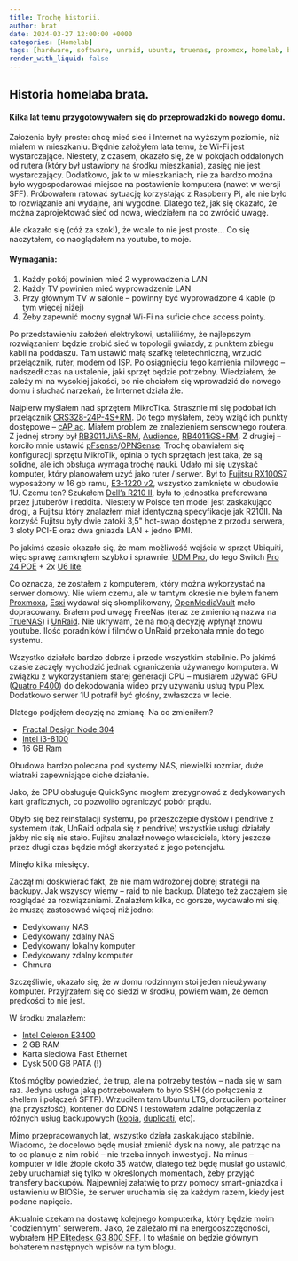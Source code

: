 ```yaml
---
title: Trochę historii.
author: brat
date: 2024-03-27 12:00:00 +0000
categories: [Homelab]
tags: [hardware, software, unraid, ubuntu, truenas, proxmox, homelab, blog, fujitsu, rack]
render_with_liquid: false
---
```


## Historia homelaba brata.

#### Kilka lat temu przygotowywałem się do przeprowadzki do nowego domu.

Założenia były proste: chcę mieć sieć i Internet na wyższym poziomie, niż miałem w mieszkaniu. Błędnie założyłem lata temu, że Wi-Fi jest wystarczające. Niestety, z czasem, okazało się, że w pokojach oddalonych od rutera (który był ustawiony na środku mieszkania), zasięg nie jest wystarczający.  Dodatkowo, jak to w mieszkaniach, nie za bardzo można było wygospodarować miejsce na postawienie komputera (nawet w wersji SFF). Próbowałem ratować sytuację korzystając z Raspberry Pi, ale nie było to rozwiązanie ani wydajne, ani wygodne. Dlatego też, jak się okazało, że można zaprojektować sieć od nowa, wiedziałem na co zwrócić uwagę.

Ale okazało się (cóż za szok!), że wcale to nie jest proste… Co się naczytałem, co naoglądałem na youtube, to moje.

#### Wymagania:
1.  Każdy pokój powinien mieć 2 wyprowadzenia LAN
2.  Każdy TV powinien mieć wyprowadzenie LAN
3.  Przy głównym TV w salonie – powinny być wyprowadzone 4 kable (o tym więcej niżej)
4.  Żeby zapewnić mocny sygnał Wi-Fi na suficie chce access pointy.

Po przedstawieniu założeń elektrykowi, ustaliliśmy, że najlepszym rozwiązaniem będzie zrobić sieć w topologii gwiazdy, z punktem zbiegu kabli na poddaszu. Tam ustawić małą szafkę teletechniczną, wrzucić przełącznik, ruter, modem od ISP. Po osiągnięciu tego kamienia milowego – nadszedł czas na ustalenie, jaki sprzęt będzie potrzebny. Wiedziałem, że zależy mi na wysokiej jakości, bo nie chciałem się wprowadzić do nowego domu i słuchać narzekań, że Internet działa źle.

Najpierw myślałem nad sprzętem MikroTika. Strasznie mi się podobał ich przełącznik [CRS328-24P-4S+RM](https://mikrotik.com/product/crs328_24p_4s_rm). Do tego myślałem, żeby wziąć ich punkty dostępowe – [cAP ac](https://mikrotik.com/product/cap_ac). Miałem problem ze znalezieniem sensownego routera. Z jednej strony był [RB3011UiAS-RM](https://mikrotik.com/product/RB3011UiAS-RM), [Audience](https://mikrotik.com/product/audience), [RB4011iGS+RM](https://mikrotik.com/product/rb4011igs_rm). Z drugiej – korciło mnie ustawić [pFsense](https://www.pfsense.org/)/[OPNSense](https://opnsense.org/). Trochę obawiałem się konfiguracji sprzętu MikroTik, opinia o tych sprzętach jest taka, że są solidne, ale ich obsługa wymaga trochę nauki. Udało mi się uzyskać komputer, który planowałem użyć jako ruter / serwer. Był to [Fujitsu RX100S7](https://www.fujitsu.com/tw/Images/ds-py-rx100-s7.pdf) wyposażony w 16 gb ramu, [E3-1220 v2](https://www.cpubenchmark.net/cpu.php?cpu=Intel+Xeon+E3-1220+V2+%40+3.10GHz), wszystko zamknięte w obudowie 1U. Czemu ten? Szukałem [Dell’a R210 II](https://i.dell.com/sites/content/shared-content/data-sheets/en/Documents/R210II-SpecSheet.pdf), była to jednostka preferowana przez jutuberów i reddita. Niestety w Polsce ten model jest zaskakująco drogi, a Fujitsu który znalazłem miał identyczną specyfikacje jak R210II. Na korzyść Fujitsu były dwie zatoki 3,5" hot-swap dostępne z przodu serwera, 3 sloty PCI-E oraz dwa gniazda LAN + jedno IPMI.

Po jakimś czasie okazało się, że mam możliwość wejścia w sprzęt Ubiquiti, więc sprawę zamknąłem szybko i sprawnie. [UDM Pro](https://techspecs.ui.com/unifi/unifi-gateway-consoles/udm-pro?s=eu), do tego Switch [Pro 24 POE](https://techspecs.ui.com/unifi/switching/usw-pro-24-poe) + 2x [U6 lite](https://techspecs.ui.com/unifi/wifi/u6-lite).

Co oznacza, że zostałem z komputerem, który można wykorzystać na serwer domowy. Nie wiem czemu, ale w tamtym okresie nie byłem fanem [Proxmoxa](https://www.proxmox.com/en/), [Esxi](https://www.vmware.com/products/esxi-and-esx.html) wydawał się skomplikowany, [OpenMediaVault](https://www.openmediavault.org/) mało dopracowany. Brałem pod uwagę FreeNas (teraz ze zmienioną nazwa na [TrueNAS](https://www.truenas.com/))  i [UnRaid](https://unraid.net/). Nie ukrywam, że na moją decyzję wpłynął znowu youtube. Ilość poradników i filmów o UnRaid przekonała mnie do tego systemu.

Wszystko działało bardzo dobrze i przede wszystkim stabilnie. Po jakimś czasie zaczęły wychodzić jednak ograniczenia używanego komputera. W związku z wykorzystaniem starej generacji CPU – musiałem używać GPU ([Quatro P400](https://www.nvidia.com/content/dam/en-zz/Solutions/design-visualization/productspage/quadro/quadro-desktop/quadro-pascal-p400-data-sheet-us-nv-704503-r1.pdf)) do dekodowania wideo przy używaniu usług typu Plex.  Dodatkowo serwer 1U potrafił być głośny, zwłaszcza w lecie.

Dlatego podjąłem decyzję na zmianę. Na co zmieniłem?

* [Fractal Design Node 304](https://www.fractal-design.com/products/cases/node/node-304/)
* [Intel i3-8100](https://www.cpubenchmark.net/cpu.php?cpu=Intel+Core+i3-8100+%40+3.60GHz&id=3103)
* 16 GB Ram

Obudowa bardzo polecana pod systemy NAS, niewielki rozmiar, duże wiatraki zapewniające ciche działanie.

Jako, że CPU obsługuje QuickSync mogłem zrezygnować z dedykowanych kart graficznych, co pozwoliło ograniczyć pobór prądu.

Obyło się bez reinstalacji systemu, po przeszczepie dysków i pendrive z systemem (tak, UnRaid odpala się z pendrive) wszystkie usługi działały jakby nic się nie stało. Fujitsu znalazł nowego właściciela, który jeszcze przez długi czas będzie mógł skorzystać z jego potencjału.

Minęło kilka miesięcy.

Zaczął mi doskwierać fakt, że nie mam wdrożonej dobrej strategii na backupy. Jak wszyscy wiemy – raid to nie backup. Dlatego też zacząłem się rozglądać za rozwiązaniami. Znalazłem kilka, co gorsze, wydawało mi się, że muszę zastosować więcej niż jedno:

* Dedykowany NAS
* Dedykowany zdalny NAS
* Dedykowany lokalny komputer
* Dedykowany zdalny komputer
* Chmura

Szczęśliwie, okazało się, że w domu rodzinnym stoi jeden nieużywany komputer. Przyjrzałem się co siedzi w środku, powiem wam, że demon prędkości to nie jest.

W środku znalazłem:

* [Intel Celeron E3400](https://www.cpubenchmark.net/cpu.php?cpu=Intel+Celeron+E3400+%40+2.60GHz&id=678)
* 2 GB RAM
* Karta sieciowa Fast Ethernet
* Dysk 500 GB PATA (**!**)

Ktoś mógłby powiedzieć, że trup, ale na potrzeby testów – nada się w sam raz. Jedyna usługa jaką potrzebowałem to było SSH (do połączenia z shellem i połączeń SFTP). Wrzuciłem tam Ubuntu LTS, dorzuciłem portainer (na przyszłość), kontener do DDNS i testowałem zdalne połączenia z różnych usług backupowych ([kopia](https://kopia.io/), [duplicati](https://www.duplicati.com/), etc).

Mimo przepracowanych lat, wszystko działa zaskakująco stabilnie. Wiadomo, że docelowo będę musiał zmienić dysk na nowy, ale patrząc na to co planuje z nim robić – nie trzeba innych inwestycji. Na minus – komputer w idle żłopie około 35 watów, dlatego też będę musiał go ustawić, żeby uruchamiał się tylko w określonych momentach, żeby przyjąć transfery backupów. Najpewniej załatwię to przy pomocy smart-gniazdka i ustawieniu w BIOSie, że serwer uruchamia się za każdym razem, kiedy jest podane napięcie.

Aktualnie czekam na dostawę kolejnego komputerka, który będzie moim "codziennym" serwerem. Jako, że zależało mi na energooszczędności, wybrałem [HP Elitedesk G3 800 SFF](https://support.hp.com/us-en/document/c05369814). I to właśnie on będzie głównym bohaterem następnych wpisów na tym blogu.

